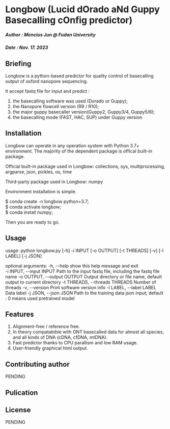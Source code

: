 # Longbow (Lucid dOrado aNd Guppy Basecalling cOnfig predictor)
##### Author : Mencius Jun @ Fudan University
##### Date : Nov. 17. 2023

## Briefing
Longbow is a python-based predictor for quality control of basecalling output of oxford nanopore sequencing.

It accept fastq file for input and predict :
1. the basecalling software was used (Dorado or Guppy);
2. the Nanopore flowcell version (R9 / R10);
3. the major guppy basecaller version(Guppy2, Guppy3/4, Guppy5/6);
4. the basecalling mode (FAST, HAC, SUP) under Guppy version


## Installation

Longbow can operate in any operation system with Python 3.7+ environment. The majority of the dependent package is offical built-in package.

Official built-in package used in Longbow:
collections, sys, multiprocessing, argparse, json, pickles, os, time

Third-party package used in Longbow:
numpy

Environment installation is simple.

$ conda create -n longbow python=3.7; <br>
$ conda activate longbow; <br>
$ conda install numpy; <br>

Then you are ready to go.

## Usage
usage: python longbow.py [-h] -i INPUT [-o OUTPUT] [-t THREADS] [-v] [-l LABEL] [-j JSON]

optional arguments:
  -h, --help            show this help message and exit </br>
  -i INPUT, --input INPUT
                        Path to the input fastq file, including the fastq file
                        name
  -o OUTPUT, --output OUTPUT
                        Output directory or file name, default output to
                        current directory
  -t THREADS, --threads THREADS
                        Number of threads
  -v, --version         Print software version info
  -l LABEL, --label LABEL
                        Data label
  -j JSON, --json JSON  Path to the training data json input; default : 0
                        means used pretrained model



## Features
1. Alignment-free / reference free.
2. In theory compatabible with ONT basecalled data for almost all species, and all kinds of DNA (cDNA, cfDNA, mtDNA).
3. Fast predictor thanks to CPU parallism and low RAM usage.
4. User-friendly graphical html output.

## Contributing author
PENDING

## Pulication

## License
PENDING
